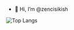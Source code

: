 - 👋 Hi, I’m @zencisikish

![Top Langs](https://github-readme-stats.vercel.app/api/top-langs/?username=zencisikish&show_icons=true&theme=onedark)
